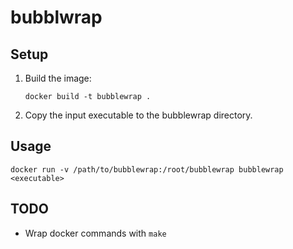 # bubblwrap

## Setup

1. Build the image:

   ```
   docker build -t bubblewrap .
   ```

1. Copy the input executable to the bubblewrap directory.

## Usage

```
docker run -v /path/to/bubblewrap:/root/bubblewrap bubblewrap <executable>
```

## TODO

- Wrap docker commands with `make`
